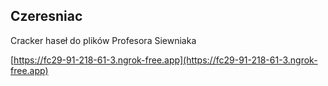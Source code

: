 
## Czeresniac

Cracker haseł do plików Profesora Siewniaka

[https://fc29-91-218-61-3.ngrok-free.app](https://fc29-91-218-61-3.ngrok-free.app)
